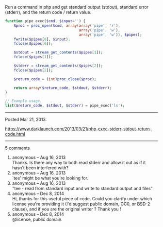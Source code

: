 Run a command in php and get standard output (stdout), standard error (stderr), and the return code / return value.

```php
function pipe_exec($cmd, $input='') {
    $proc = proc_open($cmd, array(array('pipe', 'r'),
                                  array('pipe', 'w'),
                                  array('pipe', 'w')), $pipes);
    fwrite($pipes[0], $input);
    fclose($pipes[0]);

    $stdout = stream_get_contents($pipes[1]);
    fclose($pipes[1]);

    $stderr = stream_get_contents($pipes[2]);
    fclose($pipes[2]);

    $return_code = (int)proc_close($proc);

    return array($return_code, $stdout, $stderr);
}
```

```php
// Example usage.
list($return_code, $stdout, $stderr) = pipe_exec('ls');
```

---

Posted Mar 21, 2013.

https://www.darklaunch.com/2013/03/21/php-exec-stderr-stdout-return-code.html

---

5 comments

<ol>
    <li>
        <div>
            anonymous &ndash; Aug 16, 2013
            <div>
Thanks. Is there any way to both read stderr and allow it out as if it hasn't been interfered with?
            </div>
        </div>
    </li>
    <li>
        <div>
            anonymous &ndash; Aug 16, 2013
            <div>
`tee' might be what you're looking for.
            </div>
        </div>
    </li>
    <li>
        <div>
            anonymous &ndash; Aug 16, 2013
            <div>
"tee - read from standard input and write to standard output and files"
            </div>
        </div>
    </li>
    <li>
        <div>
            anonymous &ndash; Dec 8, 2014
            <div>
Hi, thanks for this useful piece of code. Could you clarify under which license you're providing it (I'd suggest public domain, CC0, or BSD-2 clause), and if you are the original writer ? Thank you !
            </div>
        </div>
    </li>
    <li>
        <div>
            anonymous &ndash; Dec 8, 2014
            <div>
@license, public domain.
            </div>
        </div>
    </li>
</ol>
